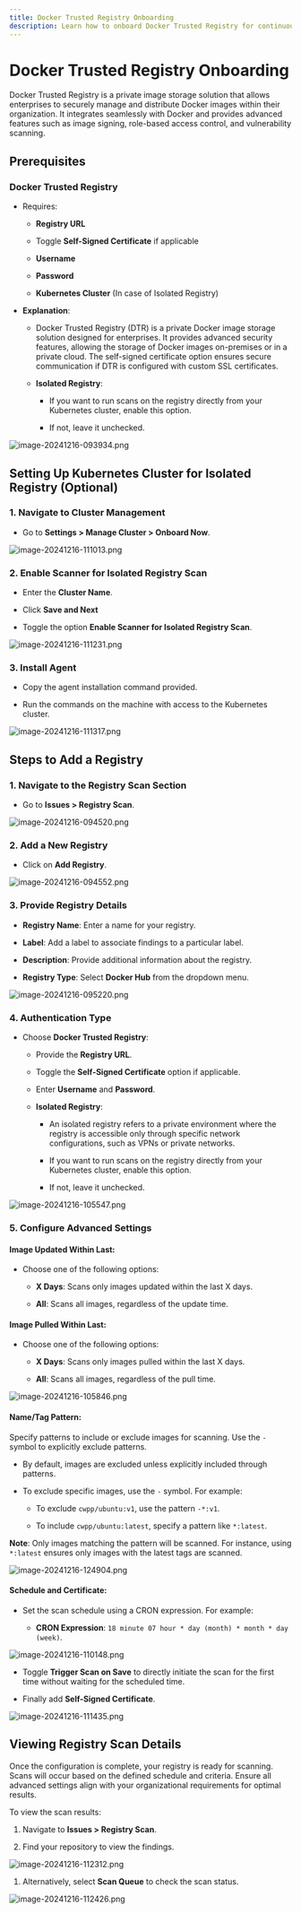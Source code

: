 ```yaml
---
title: Docker Trusted Registry Onboarding
description: Learn how to onboard Docker Trusted Registry for continuous vulnerability scanning with AccuKnox to enhance the security of container images.
---
```


# Docker Trusted Registry Onboarding

Docker Trusted Registry is a private image storage solution that allows enterprises to securely manage and distribute Docker images within their organization. It integrates seamlessly with Docker and provides advanced features such as image signing, role-based access control, and vulnerability scanning.

## **Prerequisites**

### Docker Trusted Registry

- Requires:

    - **Registry URL**

    - Toggle **Self-Signed Certificate** if applicable

    - **Username**

    - **Password**

    - **Kubernetes Cluster** (In case of Isolated Registry)

- **Explanation**:

    - Docker Trusted Registry (DTR) is a private Docker image storage solution designed for enterprises. It provides advanced security features, allowing the storage of Docker images on-premises or in a private cloud. The self-signed certificate option ensures secure communication if DTR is configured with custom SSL certificates.

    - **Isolated Registry**:

        - If you want to run scans on the registry directly from your Kubernetes cluster, enable this option.

        - If not, leave it unchecked.

![image-20241216-093934.png](./images/docker-trusted/1.png)

## **Setting Up Kubernetes Cluster for Isolated Registry (Optional)**

### 1. Navigate to Cluster Management

- Go to **Settings > Manage Cluster > Onboard Now**.

![image-20241216-111013.png](./images/docker-trusted/2.png)

### 2. Enable Scanner for Isolated Registry Scan

- Enter the **Cluster Name**.

- Click **Save and Next**

- Toggle the option **Enable Scanner for Isolated Registry Scan**.

![image-20241216-111231.png](./images/docker-trusted/3.png)

### 3. Install Agent

- Copy the agent installation command provided.

- Run the commands on the machine with access to the Kubernetes cluster.

![image-20241216-111317.png](./images/docker-trusted/4.png)

## **Steps to Add a Registry**

### 1. Navigate to the Registry Scan Section

- Go to **Issues > Registry Scan**.

![image-20241216-094520.png](./images/docker-trusted/5.png)

### 2. Add a New Registry

- Click on **Add Registry**.

![image-20241216-094552.png](./images/docker-trusted/6.png)

### 3. Provide Registry Details

- **Registry Name**: Enter a name for your registry.

- **Label**: Add a label to associate findings to a particular label.

- **Description**: Provide additional information about the registry.

- **Registry Type**: Select **Docker Hub** from the dropdown menu.

![image-20241216-095220.png](./images/docker-trusted/7.png)

### 4. Authentication Type

- Choose **Docker Trusted Registry**:

    - Provide the **Registry URL**.

    - Toggle the **Self-Signed Certificate** option if applicable.

    - Enter **Username** and **Password**.

    - **Isolated Registry**:

        - An isolated registry refers to a private environment where the registry is accessible only through specific network configurations, such as VPNs or private networks.

        - If you want to run scans on the registry directly from your Kubernetes cluster, enable this option.

        - If not, leave it unchecked.

![image-20241216-105547.png](./images/docker-trusted/8.png)

### 5. Configure Advanced Settings

#### Image Updated Within Last:

- Choose one of the following options:

    - **X Days**: Scans only images updated within the last X days.

    - **All**: Scans all images, regardless of the update time.

#### Image Pulled Within Last:

- Choose one of the following options:

    - **X Days**: Scans only images pulled within the last X days.

    - **All**: Scans all images, regardless of the pull time.

![image-20241216-105846.png](./images/docker-trusted/9.png)

#### **Name/Tag Pattern:**

Specify patterns to include or exclude images for scanning. Use the `-` symbol to explicitly exclude patterns.

- By default, images are excluded unless explicitly included through patterns.

- To exclude specific images, use the `-` symbol. For example:

    - To exclude `cwpp/ubuntu:v1`, use the pattern `-*:v1`.

    - To include `cwpp/ubuntu:latest`, specify a pattern like `*:latest`.

**Note**: Only images matching the pattern will be scanned. For instance, using `*:latest` ensures only images with the latest tags are scanned.

![image-20241216-124904.png](./images/docker-trusted/10.png)

#### Schedule and Certificate:

- Set the scan schedule using a CRON expression. For example:

    - **CRON Expression**: `18 minute 07 hour * day (month) * month * day (week)`.

![image-20241216-110148.png](./images/docker-trusted/11.png)

- Toggle **Trigger Scan on Save** to directly initiate the scan for the first time without waiting for the scheduled time.

- Finally add **Self-Signed Certificate**.

![image-20241216-111435.png](./images/docker-trusted/12.png)

## **Viewing Registry Scan Details**

Once the configuration is complete, your registry is ready for scanning. Scans will occur based on the defined schedule and criteria. Ensure all advanced settings align with your organizational requirements for optimal results.

To view the scan results:

1. Navigate to **Issues > Registry Scan**.

2. Find your repository to view the findings.

![image-20241216-112312.png](./images/docker-trusted/13.png)

1. Alternatively, select **Scan Queue** to check the scan status.

![image-20241216-112426.png](./images/docker-trusted/14.png)